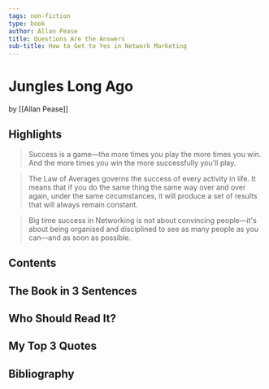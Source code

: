 ```yaml
---
tags: non-fiction
type: book
author: Allan Pease
title: Questions Are the Answers
sub-title: How to Get to Yes in Network Marketing
---
```


# Jungles Long Ago
by [[Allan Pease]]

## Highlights
> Success is a game—the more times you play the more times you win. And the more times you win the more successfully you'll play.

> The Law of Averages governs the success of every activity in life. It means that if you do the same thing the same way over and over again, under the same circumstances, it will produce a set of results that will always remain constant.

> Big time success in Networking is not about convincing people—it's about being organised and disciplined to see as many people as you can—and as soon as possible.

## Contents

## The Book in 3 Sentences

## Who Should Read It?

## My Top 3 Quotes

## Bibliography
